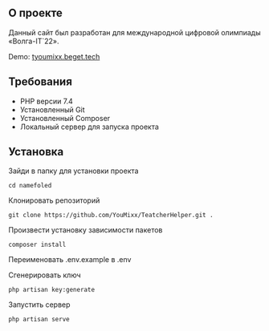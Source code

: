 ## О проекте

Данный сайт был разработан для международной цифровой олимпиады «Волга-IT`22». 

Demo: [tyoumixx.beget.tech](http://tyoumixx.beget.tech/)

## Требования
<ul>
    <li>PHP версии 7.4</li>
    <li>Установленный Git</li>
    <li>Установленный Composer</li>
    <li>Локальный сервер для запуска проекта</li>
</ul>

## Установка
Зайди в папку для установки проекта

    cd namefoled
Клонировать репозиторий

    git clone https://github.com/YouMixx/TeatcherHelper.git .
Произвести установку зависимости пакетов

    composer install
Переименовать .env.example в .env

Сгенерировать ключ 

    php artisan key:generate
Запустить сервер

    php artisan serve